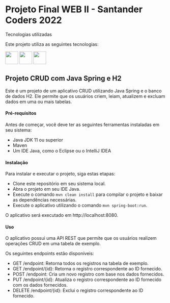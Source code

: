 # Projeto Final WEB II - Santander Coders 2022

Tecnologias utilizadas

Este projeto utiliza as seguintes tecnologias:

<img width="40" height="40" src="https://cdn.jsdelivr.net/gh/devicons/devicon/icons/java/java-original-wordmark.svg" /> <img width="40" height="40" src="https://cdn.jsdelivr.net/gh/devicons/devicon/icons/spring/spring-original-wordmark.svg" /> <img width="40" height="40" src="https://cdn.jsdelivr.net/gh/devicons/devicon/icons/git/git-original-wordmark.svg" />
         
          
## Projeto CRUD com Java Spring e H2
Este é um projeto de um aplicativo CRUD utilizando Java Spring e o banco de dados H2. 
Ele permite que os usuários criem, leiam, atualizem e excluam dados em uma ou mais tabelas.

#### Pré-requisitos
Antes de começar, você deve ter as seguintes ferramentas instaladas em seu sistema:

- Java JDK 11 ou superior
- Maven
- Um IDE Java, como o Eclipse ou o IntelliJ IDEA

#### Instalação
Para instalar e executar o projeto, siga estas etapas:

- Clone este repositório em seu sistema local.
- Abra o projeto em seu IDE Java.
- Execute o comando `mvn clean install` para compilar o projeto e baixar as dependências necessárias.
- Execute o aplicativo utilizando o comando `mvn spring-boot:run`.

O aplicativo será executado em http://localhost:8080.

#### Uso
O aplicativo possui uma API REST que permite que os usuários realizem operações CRUD em uma tabela de exemplo. 

Os seguintes endpoints estão disponíveis:

- GET /endpoint: Retorna todos os registros na tabela de exemplo.
- GET /endpoint/{id}: Retorna o registro correspondente ao ID fornecido.
- POST /endpoint: Cria um novo registro com base nos dados fornecidos.
- PUT /endpoint/{id}: Atualiza o registro correspondente ao ID fornecido com os dados fornecidos.
- DELETE /endpoint/{id}: Exclui o registro correspondente ao ID fornecido.
